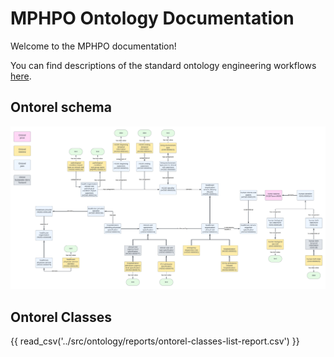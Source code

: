 # MPHPO Ontology Documentation

[//]: # "This file is meant to be edited by the ontology maintainer."

Welcome to the MPHPO documentation!

You can find descriptions of the standard ontology engineering workflows [here](odk-workflows/index.md).

## Ontorel schema

![Screenshot](img/MPHPO_Ontorel.png)


## Ontorel Classes 

{{ read_csv('../src/ontology/reports/ontorel-classes-list-report.csv') }}